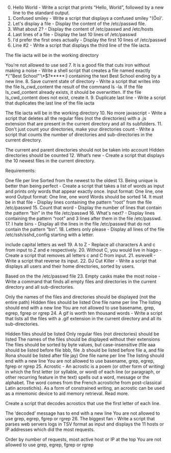 0. Hello World - Write a script that prints “Hello, World”, followed by a new line to the standard output.
1. Confused smiley - Write a script that displays a confused smiley "(Ôo)'.
2. Let's display a file - Display the content of the /etc/passwd file.
3. What about 2? - Display the content of /etc/passwd and /etc/hosts
4. Last lines of a file - Display the last 10 lines of /etc/passwd
5. I'd prefer the first ones actually - Display the first 10 lines of /etc/passwd
6. Line #2 - Write a script that displays the third line of the file iacta.

The file iacta will be in the working directory

You’re not allowed to use sed
7. It is a good file that cuts iron without making a noise - Write a shell script that creates a file named exactly \*\\'"Best School"\'\\*$\?\*\*\*\*\*:) containing the text Best School ending by a new line.
8. Save current state of directory - Write a script that writes into the file ls_cwd_content the result of the command ls -la. If the file ls_cwd_content already exists, it should be overwritten. If the file ls_cwd_content does not exist, create it.
9. Duplicate last line - Write a script that duplicates the last line of the file iacta

The file iacta will be in the working directory
10. No more javascript - Write a script that deletes all the regular files (not the directories) with a .js extension that are present in the current directory and all its subfolders.
11. Don't just count your directories, make your directories count - Write a script that counts the number of directories and sub-directories in the current directory.

The current and parent directories should not be taken into account
Hidden directories should be counted
12. What’s new - Create a script that displays the 10 newest files in the current directory.

Requirements:

One file per line
Sorted from the newest to the oldest
13. Being unique is better than being perfect - Create a script that takes a list of words as input and prints only words that appear exactly once.
Input format: One line, one word
Output format: One line, one word
Words should be sorted
14. It must be in that file - Display lines containing the pattern “root” from the file /etc/passwd
15. Count that word - Display the number of lines that contain the pattern “bin” in the file /etc/passwd
16. What's next? - Display lines containing the pattern “root” and 3 lines after them in the file /etc/passwd.
17. I hate bins - Display all the lines in the file /etc/passwd that do not contain the pattern “bin”.
18. Letters only please - Display all lines of the file /etc/ssh/sshd_config starting with a letter.

include capital letters as well
19. A to Z - Replace all characters A and c from input to Z and e respectively.
20. Without C, you would live in hiago - Create a script that removes all letters c and C from input.
21. esreveR - Write a script that reverse its input.
22. DJ Cut Killer - Write a script that displays all users and their home directories, sorted by users.

Based on the the /etc/passwd file
23. Empty casks make the most noise - Write a command that finds all empty files and directories in the current directory and all sub-directories.

Only the names of the files and directories should be displayed (not the entire path)
Hidden files should be listed
One file name per line
The listing should end with a new line
You are not allowed to use basename, grep, egrep, fgrep or rgrep
24. A gif is worth ten thousand words - Write a script that lists all the files with a .gif extension in the current directory and all its sub-directories.

Hidden files should be listed
Only regular files (not directories) should be listed
The names of the files should be displayed without their extensions
The files should be sorted by byte values, but case-insensitive (file aaa should be listed before file bbb, file .b should be listed before file a, and file Rona should be listed after file jay)
One file name per line
The listing should end with a new line
You are not allowed to use basename, grep, egrep, fgrep or rgrep
25. Acrostic - An acrostic is a poem (or other form of writing) in which the first letter (or syllable, or word) of each line (or paragraph, or other recurring feature in the text) spells out a word, message or the alphabet. The word comes from the French acrostiche from post-classical Latin acrostichis). As a form of constrained writing, an acrostic can be used as a mnemonic device to aid memory retrieval. Read more.

Create a script that decodes acrostics that use the first letter of each line.

The ‘decoded’ message has to end with a new line
You are not allowed to use grep, egrep, fgrep or rgrep
26. The biggest fan - Write a script that parses web servers logs in TSV format as input and displays the 11 hosts or IP addresses which did the most requests.

Order by number of requests, most active host or IP at the top
You are not allowed to use grep, egrep, fgrep or rgrep
